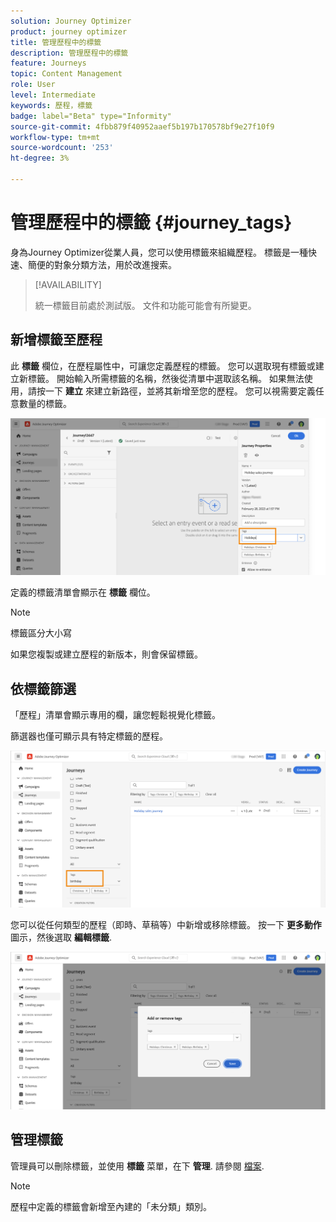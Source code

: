 ```yaml
---
solution: Journey Optimizer
product: journey optimizer
title: 管理歷程中的標籤
description: 管理歷程中的標籤
feature: Journeys
topic: Content Management
role: User
level: Intermediate
keywords: 歷程，標籤
badge: label="Beta" type="Informity"
source-git-commit: 4fbb879f40952aaef5b197b170578bf9e27f10f9
workflow-type: tm+mt
source-wordcount: '253'
ht-degree: 3%

---
```


# 管理歷程中的標籤 {#journey_tags}

身為Journey Optimizer從業人員，您可以使用標籤來組織歷程。 標籤是一種快速、簡便的對象分類方法，用於改進搜索。

>[!AVAILABILITY]
>
> 統一標籤目前處於測試版。 文件和功能可能會有所變更。

## 新增標籤至歷程

此 **標籤** 欄位，在歷程屬性中，可讓您定義歷程的標籤。 您可以選取現有標籤或建立新標籤。 開始輸入所需標籤的名稱，然後從清單中選取該名稱。 如果無法使用，請按一下 **建立** 來建立新路徑，並將其新增至您的歷程。 您可以視需要定義任意數量的標籤。

![](assets/tags1.png)

定義的標籤清單會顯示在 **標籤** 欄位。

>[!NOTE]
>
> 標籤區分大小寫
> 
> 如果您複製或建立歷程的新版本，則會保留標籤。

## 依標籤篩選

「歷程」清單會顯示專用的欄，讓您輕鬆視覺化標籤。

篩選器也僅可顯示具有特定標籤的歷程。

![](assets/tags2.png)

您可以從任何類型的歷程（即時、草稿等）中新增或移除標籤。 按一下 **更多動作** 圖示，然後選取 **編輯標籤**.

![](assets/tags3.png)

## 管理標籤

管理員可以刪除標籤，並使用 **標籤** 菜單，在下 **管理**. 請參閱 [檔案](https://experienceleague.adobe.com/docs/experience-platform/administrative-tags/overview.html).

>[!NOTE]
>
> 歷程中定義的標籤會新增至內建的「未分類」類別。
